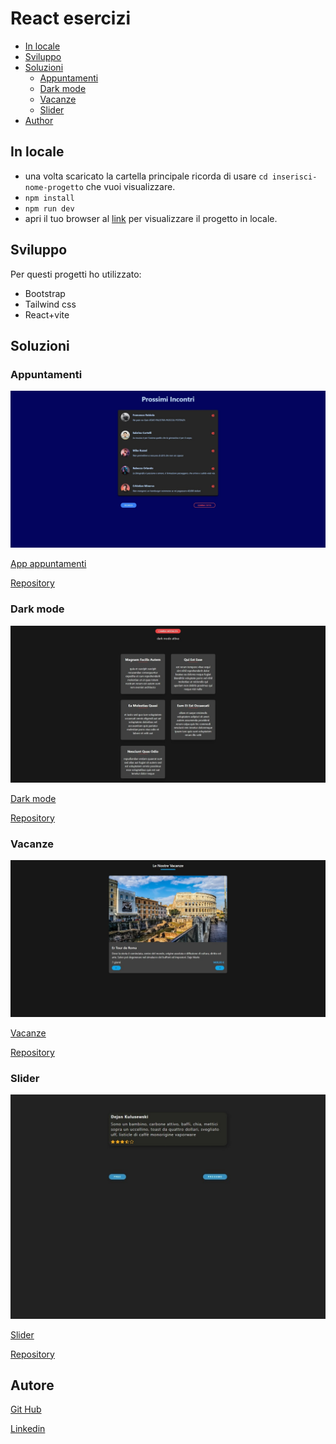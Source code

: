 # React esercizi

- [In locale](#in-locale)
- [Sviluppo](#sviluppo)
- [Soluzioni](#soluzioni)
  - [Appuntamenti](#appuntamenti)
  - [Dark mode](#dark-mode)
  - [Vacanze](#vacanze)
  - [Slider](#slider)
- [Author](#author)

## In locale

- una volta scaricato la cartella principale ricorda di usare `cd inserisci-nome-progetto` che vuoi visualizzare.
- `npm install`
- `npm run dev`
- apri il tuo browser al [link](http://localhost:5173/) per visualizzare il progetto in locale.


## Sviluppo

Per questi progetti ho utilizzato:

- Bootstrap
- Tailwind css
- React+vite


## Soluzioni

### Appuntamenti

![Anteprima desktop](./Screenshot/appuntamenti.jpeg)

[App appuntamenti](https://app-appuntamenti.netlify.app/)

[Repository](https://github.com/Smailen5/react-esercizi/tree/main/appuntamenti)


### Dark mode

![Anteprima desktop](./Screenshot/dark%20mode.jpeg)

[Dark mode](https://app-dark-mode.netlify.app/)

[Repository](https://github.com/Smailen5/react-esercizi/tree/main/dark-mode)


### Vacanze

<!-- ![Anteprima mobile](./Screenshot/vacanze-mobile.jpeg) -->
![Anteprima desktop](./Screenshot/vacanze-desktop.jpeg)

[Vacanze](https://app-vacanze.netlify.app/)

[Repository](https://github.com/Smailen5/react-esercizi/tree/main/vacanze)


### Slider

<!-- ![Anteprima mobile](./Screenshot/slider-mobile.jpeg) -->

![Anteprima mobile](./Screenshot/slider-desktop.jpeg)

[Slider](https://app-slider.netlify.app/)

[Repository](https://github.com/Smailen5/react-esercizi/tree/main/slider)


## Autore

[Git Hub](https://github.com/Smailen5)

[Linkedin](https://www.linkedin.com/in/smailen-vargas/)

